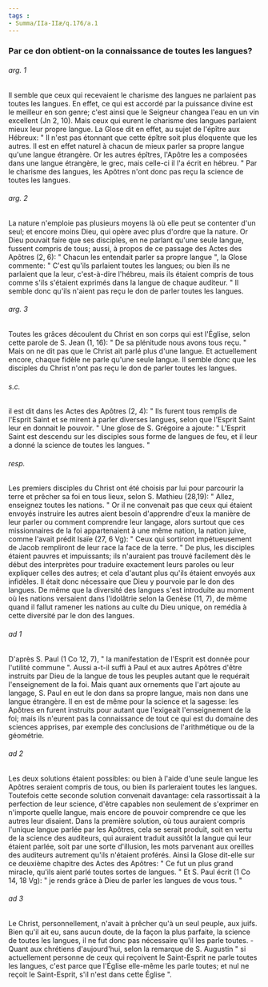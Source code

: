 ```yaml
---
tags : 
- Summa/IIa-IIæ/q.176/a.1
---
```


### Par ce don obtient-on la connaissance de toutes les langues?

###### arg. 1
Il semble que ceux qui recevaient le charisme des langues ne parlaient pas toutes les langues. En effet, ce qui est accordé par la puissance divine est le meilleur en son genre; c'est ainsi que le Seigneur changea l'eau en un vin excellent (Jn 2, 10). Mais ceux qui eurent le charisme des langues parlaient mieux leur propre langue. La Glose dit en effet, au sujet de l'épître aux Hébreux: " Il n'est pas étonnant que cette épître soit plus éloquente que les autres. Il est en effet naturel à chacun de mieux parler sa propre langue qu'une langue étrangère. Or les autres épîtres, l'Apôtre les a composées dans une langue étrangère, le grec, mais celle-ci il l'a écrit en hébreu. " Par le charisme des langues, les Apôtres n'ont donc pas reçu la science de toutes les langues. 

###### arg. 2
La nature n'emploie pas plusieurs moyens là où elle peut se contenter d'un seul; et encore moins Dieu, qui opère avec plus d'ordre que la nature. Or Dieu pouvait faire que ses disciples, en ne parlant qu'une seule langue, fussent compris de tous; aussi, à propos de ce passage des Actes des Apôtres (2, 6): " Chacun les entendait parler sa propre langue ", la Glose commente: " C'est qu'ils parlaient toutes les langues; ou bien ils ne parlaient que la leur, c'est-à-dire l'hébreu, mais ils étaient compris de tous comme s'ils s'étaient exprimés dans la langue de chaque auditeur. " Il semble donc qu'ils n'aient pas reçu le don de parler toutes les langues. 

###### arg. 3
Toutes les grâces découlent du Christ en son corps qui est l'Église, selon cette parole de S. Jean (1, 16): " De sa plénitude nous avons tous reçu. " Mais on ne dit pas que le Christ ait parlé plus d'une langue. Et actuellement encore, chaque fidèle ne parle qu'une seule langue. Il semble donc que les disciples du Christ n'ont pas reçu le don de parler toutes les langues. 

###### s.c.
il est dit dans les Actes des Apôtres (2, 4): " Ils furent tous remplis de l'Esprit Saint et se mirent à parler diverses langues, selon que l'Esprit Saint leur en donnait le pouvoir. " Une glose de S. Grégoire a ajoute: " L'Esprit Saint est descendu sur les disciples sous forme de langues de feu, et il leur a donné la science de toutes les langues. " 

###### resp.
Les premiers disciples du Christ ont été choisis par lui pour parcourir la terre et prêcher sa foi en tous lieux, selon S. Mathieu (28,19): " Allez, enseignez toutes les nations. " Or il ne convenait pas que ceux qui étaient envoyés instruire les autres aient besoin d'apprendre d'eux la manière de leur parler ou comment comprendre leur langage, alors surtout que ces missionnaires de la foi appartenaient à une même nation, la nation juive, comme l'avait prédit Isaïe (27, 6 Vg): " Ceux qui sortiront impétueusement de Jacob rempliront de leur race la face de la terre. " De plus, les disciples étaient pauvres et impuissants; ils n'auraient pas trouvé facilement dès le début des interprètes pour traduire exactement leurs paroles ou leur expliquer celles des autres; et cela d'autant plus qu'ils étaient envoyés aux infidèles. Il était donc nécessaire que Dieu y pourvoie par le don des langues. De même que la diversité des langues s'est introduite au moment où les nations versaient dans l'idolâtrie selon la Genèse (11, 7), de même quand il fallut ramener les nations au culte du Dieu unique, on remédia à cette diversité par le don des langues. 

###### ad 1
D'après S. Paul (1 Co 12, 7), " la manifestation de l'Esprit est donnée pour l'utilité commune ". Aussi a-t-il suffi à Paul et aux autres Apôtres d'être instruits par Dieu de la langue de tous les peuples autant que le requérait l'enseignement de la foi. Mais quant aux ornements que l'art ajoute au langage, S. Paul en eut le don dans sa propre langue, mais non dans une langue étrangère. Il en est de même pour la science et la sagesse: les Apôtres en furent instruits pour autant que l'exigeait l'enseignement de la foi; mais ils n'eurent pas la connaissance de tout ce qui est du domaine des sciences apprises, par exemple des conclusions de l'arithmétique ou de la géométrie. 

###### ad 2
Les deux solutions étaient possibles: ou bien à l'aide d'une seule langue les Apôtres seraient compris de tous, ou bien ils parleraient toutes les langues. Toutefois cette seconde solution convenait davantage: cela rassortissait à la perfection de leur science, d'être capables non seulement de s'exprimer en n'importe quelle langue, mais encore de pouvoir comprendre ce que les autres leur disaient. Dans la première solution, où tous auraient compris l'unique langue parlée par les Apôtres, cela se serait produit, soit en vertu de la science des auditeurs, qui auraient traduit aussitôt la langue qui leur étaient parlée, soit par une sorte d'illusion, les mots parvenant aux oreilles des auditeurs autrement qu'ils n'étaient proférés. Ainsi la Glose dit-elle sur ce deuxième chapitre des Actes des Apôtres: " Ce fut un plus grand miracle, qu'ils aient parlé toutes sortes de langues. " Et S. Paul écrit (1 Co 14, 18 Vg): " je rends grâce à Dieu de parler les langues de vous tous. " 

###### ad 3
Le Christ, personnellement, n'avait à prêcher qu'à un seul peuple, aux juifs. Bien qu'il ait eu, sans aucun doute, de la façon la plus parfaite, la science de toutes les langues, il ne fut donc pas nécessaire qu'il les parle toutes. - Quant aux chrétiens d'aujourd'hui, selon la remarque de S. Augustin " si actuellement personne de ceux qui reçoivent le Saint-Esprit ne parle toutes les langues, c'est parce que l'Église elle-même les parle toutes; et nul ne reçoit le Saint-Esprit, s'il n'est dans cette Église ". 

